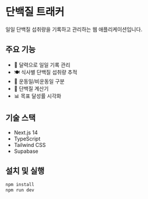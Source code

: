 # 단백질 트래커

일일 단백질 섭취량을 기록하고 관리하는 웹 애플리케이션입니다.

## 주요 기능

- 📅 달력으로 일일 기록 관리
- 🍽️ 식사별 단백질 섭취량 추적  
- 💪 운동일/비운동일 구분
- 🧮 단백질 계산기
- 📊 목표 달성률 시각화

## 기술 스택

- Next.js 14
- TypeScript
- Tailwind CSS
- Supabase

## 설치 및 실행

```bash
npm install
npm run dev
